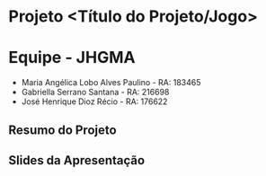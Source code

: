 # Projeto <Título do Projeto/Jogo>
# Equipe <nome da equipe> - JHGMA
* Maria Angélica Lobo Alves Paulino - RA: 183465
* Gabriella Serrano Santana - RA: 216698
* José Henrique Dioz Récio - RA: 176622
## Resumo do Projeto
## Slides da Apresentação
